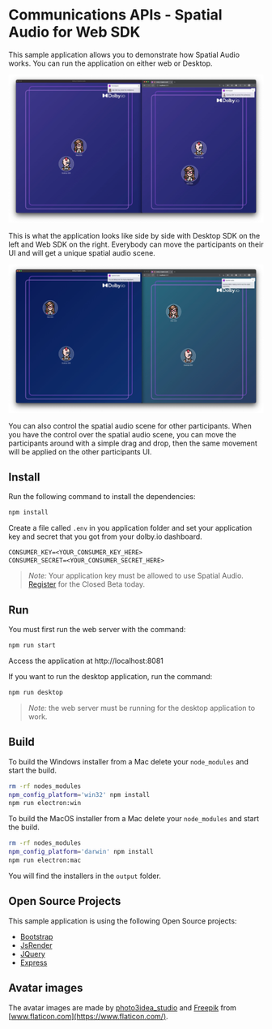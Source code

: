 # Communications APIs - Spatial Audio for Web SDK

This sample application allows you to demonstrate how Spatial Audio works. You can run the application on either web or Desktop.

![](wiki/layout.png)

This is what the application looks like side by side with Desktop SDK on the left and Web SDK on the right. Everybody can move the participants on their UI and will get a unique spatial audio scene.

![](wiki/control.png)

You can also control the spatial audio scene for other participants. When you have the control over the spatial audio scene, you can move the participants around with a simple drag and drop, then the same movement will be applied on the other participants UI.

## Install

Run the following command to install the dependencies:

```bash
npm install
```

Create a file called `.env` in you application folder and set your application key and secret that you got from your dolby.io dashboard.

```
CONSUMER_KEY=<YOUR_CONSUMER_KEY_HERE>
CONSUMER_SECRET=<YOUR_CONSUMER_SECRET_HERE>
```

> *Note:* Your application key must be allowed to use Spatial Audio. [Register](https://go.dolby.io/spatial-audio) for the Closed Beta today.

## Run

You must first run the web server with the command:

```bash
npm run start
```

Access the application at http://localhost:8081

If you want to run the desktop application, run the command:

```bash
npm run desktop
```

> *Note:* the web server must be running for the desktop application to work.

## Build

To build the Windows installer from a Mac delete your `node_modules` and start the build.

```bash
rm -rf nodes_modules
npm_config_platform='win32' npm install
npm run electron:win
```

To build the MacOS installer from a Mac delete your `node_modules` and start the build.

```bash
rm -rf nodes_modules
npm_config_platform='darwin' npm install
npm run electron:mac
```

You will find the installers in the `output` folder.

## Open Source Projects

This sample application is using the following Open Source projects:
- [Bootstrap](https://getbootstrap.com)
- [JsRender](https://www.jsviews.com/)
- [JQuery](https://jquery.com)
- [Express](https://expressjs.com/)

## Avatar images

The avatar images are made by [photo3idea_studio](https://www.flaticon.com/authors/photo3idea-studio) and [Freepik](https://www.freepik.com) from [www.flaticon.com](https://www.flaticon.com/).
